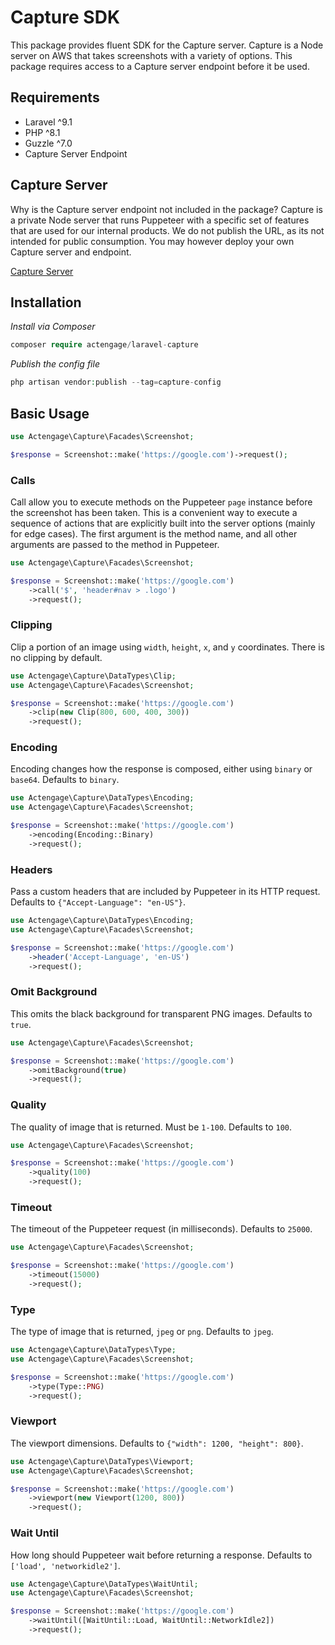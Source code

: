 # Capture SDK

This package provides fluent SDK for the Capture server. Capture is a Node server on AWS that takes screenshots with a variety of options. This package requires access to a Capture server endpoint before it be used.

## Requirements

- Laravel ^9.1
- PHP ^8.1
- Guzzle ^7.0
- Capture Server Endpoint

## Capture Server

Why is the Capture server endpoint not included in the package? Capture is a private Node server that runs Puppeteer with a specific set of features that are used for our internal products. We do not publish the URL, as its not intended for public consumption. You may however deploy your own Capture server and endpoint.

[Capture Server](https://github.com/ActiveEngagement/capture)

## Installation

*Install via Composer*
 
```php
composer require actengage/laravel-capture
```

*Publish the config file*

```php
php artisan vendor:publish --tag=capture-config
```

## Basic Usage

```php
use Actengage\Capture\Facades\Screenshot;

$response = Screenshot::make('https://google.com')->request();
```

### Calls

Call allow you to execute methods on the Puppeteer `page` instance before the screenshot has been taken. This is a convenient way to execute a sequence of actions that are explicitly built into the server options (mainly for edge cases). The first argument is the method name, and all other arguments are passed to the method in Puppeteer.

```php
use Actengage\Capture\Facades\Screenshot;

$response = Screenshot::make('https://google.com')
    ->call('$', 'header#nav > .logo')
    ->request();
```

### Clipping

Clip a portion of an image using `width`, `height`, `x`, and `y` coordinates. There is no clipping by default.

```php
use Actengage\Capture\DataTypes\Clip;
use Actengage\Capture\Facades\Screenshot;

$response = Screenshot::make('https://google.com')
    ->clip(new Clip(800, 600, 400, 300))
    ->request();
```

### Encoding

Encoding changes how the response is composed, either using `binary` or `base64`. Defaults to `binary`.

```php
use Actengage\Capture\DataTypes\Encoding;
use Actengage\Capture\Facades\Screenshot;

$response = Screenshot::make('https://google.com')
    ->encoding(Encoding::Binary)
    ->request();
```

### Headers

Pass a custom headers that are included by Puppeteer in its HTTP request. Defaults to `{"Accept-Language": "en-US"}`.

```php
use Actengage\Capture\DataTypes\Encoding;
use Actengage\Capture\Facades\Screenshot;

$response = Screenshot::make('https://google.com')
    ->header('Accept-Language', 'en-US')
    ->request();
```

### Omit Background

This omits the black background for transparent PNG images. Defaults to `true`.

```php
use Actengage\Capture\Facades\Screenshot;

$response = Screenshot::make('https://google.com')
    ->omitBackground(true)
    ->request();
```

### Quality

The quality of image that is returned. Must be `1-100`. Defaults to `100`.

```php
use Actengage\Capture\Facades\Screenshot;

$response = Screenshot::make('https://google.com')
    ->quality(100)
    ->request();
```

### Timeout

The timeout of the Puppeteer request (in milliseconds). Defaults to `25000`.

```php
use Actengage\Capture\Facades\Screenshot;

$response = Screenshot::make('https://google.com')
    ->timeout(15000)
    ->request();
```

### Type

The type of image that is returned, `jpeg` or `png`. Defaults to `jpeg`.

```php
use Actengage\Capture\DataTypes\Type;
use Actengage\Capture\Facades\Screenshot;

$response = Screenshot::make('https://google.com')
    ->type(Type::PNG)
    ->request();
```

### Viewport

The viewport dimensions. Defaults to `{"width": 1200, "height": 800}`.

```php
use Actengage\Capture\DataTypes\Viewport;
use Actengage\Capture\Facades\Screenshot;

$response = Screenshot::make('https://google.com')
    ->viewport(new Viewport(1200, 800))
    ->request();
```

### Wait Until

How long should Puppeteer wait before returning a response. Defaults to `['load', 'networkidle2']`.

```php
use Actengage\Capture\DataTypes\WaitUntil;
use Actengage\Capture\Facades\Screenshot;

$response = Screenshot::make('https://google.com')
    ->waitUntil([WaitUntil::Load, WaitUntil::NetworkIdle2])
    ->request();
```